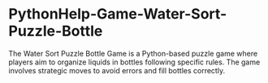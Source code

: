 # PythonHelp-Game-Water-Sort-Puzzle-Bottle
The Water Sort Puzzle Bottle Game is a Python-based puzzle game where players aim to organize liquids in bottles following specific rules. The game involves strategic moves to avoid errors and fill bottles correctly.
